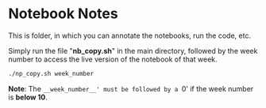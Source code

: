 # Notebook Notes

This is folder, in which you can annotate the notebooks, run the code, etc.

Simply run the file "__nb_copy.sh__" in the main directory,
followed by the week number to access the live version of the 
notebook of that week.

```bash
./np_copy.sh week_number
```

__Note__: The `__week_number__' must be followed by a `0' if  the week number is __below 10__.